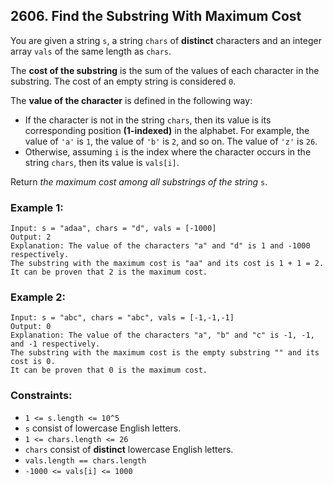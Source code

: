 ## 2606. Find the Substring With Maximum Cost

You are given a string ```s```, a string ```chars``` of **distinct** characters and an integer array ```vals``` of the same length as ```chars```.

The **cost of the substring** is the sum of the values of each character in the substring. The cost of an empty string is considered ```0```.

The **value of the character** is defined in the following way:

* If the character is not in the string ```chars```, then its value is its corresponding position **(1-indexed)** in the alphabet. For example, the value of ```'a'``` is ```1```, the value of ```'b'``` is ```2```, and so on. The value of ```'z'``` is ```26```.
* Otherwise, assuming ```i``` is the index where the character occurs in the string ```chars```, then its value is ```vals[i]```.

Return *the maximum cost among all substrings of the string* ```s```.

### Example 1:
```
Input: s = "adaa", chars = "d", vals = [-1000]
Output: 2
Explanation: The value of the characters "a" and "d" is 1 and -1000 respectively.
The substring with the maximum cost is "aa" and its cost is 1 + 1 = 2.
It can be proven that 2 is the maximum cost.
```
### Example 2:
```
Input: s = "abc", chars = "abc", vals = [-1,-1,-1]
Output: 0
Explanation: The value of the characters "a", "b" and "c" is -1, -1, and -1 respectively.
The substring with the maximum cost is the empty substring "" and its cost is 0.
It can be proven that 0 is the maximum cost.
```

### Constraints:

* ```1 <= s.length <= 10^5```
* ```s``` consist of lowercase English letters.
* ```1 <= chars.length <= 26```
* ```chars``` consist of **distinct** lowercase English letters.
* ```vals.length == chars.length```
* ```-1000 <= vals[i] <= 1000```